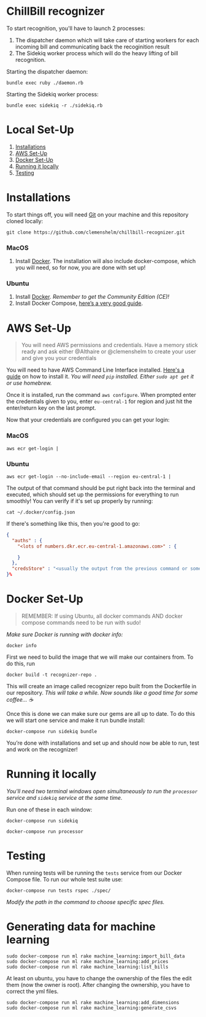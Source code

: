 # ChillBill recognizer

To start recognition, you'll have to launch 2 processes:

1. The dispatcher daemon which will take care of starting workers for each incoming bill and communicating back the recoginition result
2. The Sidekiq worker process which will do the heavy lifting of bill recognition.

Starting the dispatcher daemon:

```shell
bundle exec ruby ./daemon.rb
```

Starting the Sidekiq worker process:

```shell
bundle exec sidekiq -r ./sidekiq.rb
```

# Local Set-Up
1. [Installations](#installations)
2. [AWS Set-Up](#aws-set-up)
3. [Docker Set-Up](#docker-set-up)
4. [Running it locally](#running-it-locally)
5. [Testing](#testing)

# Installations
To start things off, you will need [Git](https://git-scm.com/book/en/v2/Getting-Started-Installing-Git) on your machine and this repository cloned locally:
```shell
git clone https://github.com/clemenshelm/chillbill-recognizer.git
```

### MacOS
1. Install [Docker](https://docs.docker.com/docker-for-mac/install/).
The installation will also include docker-compose, which you will need, so for now, you are done with set up!

### Ubuntu

1. Install [Docker](https://docs.docker.com/engine/installation/linux/ubuntu/). _Remember to get the Community Edition (CE)!_
3. Install Docker Compose, [here’s a very good guide](https://www.digitalocean.com/community/tutorials/how-to-install-docker-compose-on-ubuntu-16-04).

# AWS Set-Up
> You will need AWS permissions and credentials. Have a memory stick ready and ask either @Althaire or @clemenshelm to create your user and give you your credentials

You will need to have AWS Command Line Interface installed. [Here's a guide](http://docs.aws.amazon.com/cli/latest/userguide/installing.html) on how to install it. _You will need `pip` installed. Either `sudo apt get` it or use homebrew._

Once it is installed, run the command `aws configure`. When prompted enter the credentials given to you, enter `eu-central-1` for region and just hit the enter/return key on the last prompt.

Now that your credentials are configured you can get your login:

### MacOS
```shell
aws ecr get-login |
```

### Ubuntu
```shell
aws ecr get-login --no-include-email --region eu-central-1 |
```

The output of that command should be put right back into the terminal and executed, which should set up the permissions for everything to run smoothly! You can verify if it's set up properly by running:

```shell
cat ~/.docker/config.json
```

If there's something like this, then you're good to go:
```json
{
  "auths" : {
    "<lots of numbers.dkr.ecr.eu-central-1.amazonaws.com>" : {

    }
  },
  "credsStore" : "<usually the output from the previous command or something about your keychain>"
}%
```

# Docker Set-Up
> REMEMBER: If using Ubuntu, all docker commands AND docker compose commands need to be run with sudo!

_Make sure Docker is running with docker info:_
```shell
docker info
```

First we need to build the image that we will make our containers from. To do this, run
```shell
docker build -t recognizer-repo .
```
This will create an image called recognizer repo built from the Dockerfile in our repository. _This will take a while. Now sounds like a good time for some coffee... ☕️_

Once this is done we can make sure our gems are all up to date. To do this we will start one service and make it run bundle install:

```shell
docker-compose run sidekiq bundle
```

You’re done with installations and set up and should now be able to run, test and work on the recognizer!

# Running it locally

_You'll need two terminal windows open simultaneously to run the `processor` service and `sidekiq` service at the same time._

Run one of these in each window:

```shell
docker-compose run sidekiq
```

```shell
docker-compose run processor
```

# Testing

When running tests will be running the `tests` service from our Docker Compose file. To run our whole test suite use:

```shell
docker-compose run tests rspec ./spec/
```

_Modify the path in the command to choose specific spec files._


# Generating data for machine learning

```shell
sudo docker-compose run ml rake machine_learning:import_bill_data
sudo docker-compose run ml rake machine_learning:add_prices
sudo docker-compose run ml rake machine_learning:list_bills
```
At least on ubuntu, you have to change the ownership of the files the edit them (now the owner is root). After changing the ownership, you have to correct the  yml files.

```shell
sudo docker-compose run ml rake machine_learning:add_dimensions
sudo docker-compose run ml rake machine_learning:generate_csvs
```

